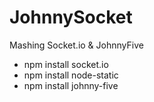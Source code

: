 JohnnySocket
============

Mashing Socket.io &amp; JohnnyFive

* npm install socket.io
* npm install node-static
* npm install johnny-five
